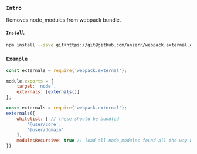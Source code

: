 
### `Intro`
Removes node_modules from webpack bundle.

#### `Install`
``` bash
npm install --save git+https://git@github.com/anzerr/webpack.external.git
```

### `Example`
``` javascript
const externals = require('webpack.external');

module.exports = {
    target: 'node',
    externals: [externals()]
};
```

``` javascript
const externals = require('webpack.external');
externals({
    whitelist: [ // these should be bundled
        '@user/core',
        '@user/domain'
    ],
    modulesRecursive: true // load all node_modules found all the way back to root '/'
})
```